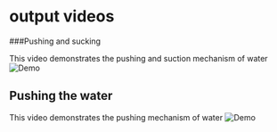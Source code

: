 # output videos
###Pushing and sucking

This video demonstrates the pushing and suction mechanism of water
![Demo](pushing_sucking_water.gif)


## Pushing the water
This video demonstrates the pushing mechanism of water
![Demo](Pushing_Water_video.gif)

